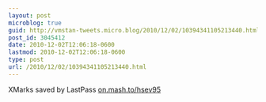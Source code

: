 ```yaml
---
layout: post
microblog: true
guid: http://vmstan-tweets.micro.blog/2010/12/02/10394341105213440.html
post_id: 3045412
date: 2010-12-02T12:06:18-0600
lastmod: 2010-12-02T12:06:18-0600
type: post
url: /2010/12/02/10394341105213440.html
---
```

XMarks saved by LastPass [on.mash.to/hsev95](http://on.mash.to/hsev95)
